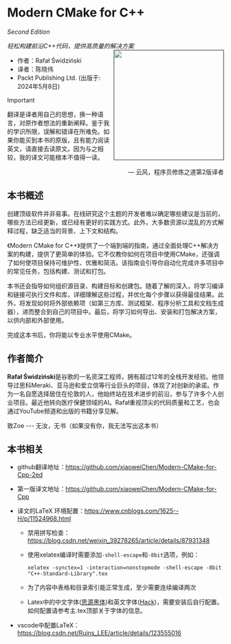 # Modern CMake for C++  
*Second Edition*  

*轻松构建前沿C++代码，提供高质量的解决方案*<a href=""><img src="cover.png" height="256px" align="right"></a>

* 作者：Rafał Świdziński  
* 译者：陈晓伟
* Packt Publishing Ltd. (出版于: 2024年5月8日)

> [!IMPORTANT]
> 翻译是译者用自己的思想，换一种语言，对原作者想法的重新阐释。鉴于我的学识所限，误解和错译在所难免。如果你能买到本书的原版，且有能力阅读英文，请直接去读原文。因为与之相较，我的译文可能根本不值得一读。
>
> <p align="right"> — 云风，程序员修炼之道第2版译者</p>

## 本书概述

创建顶级软件并非易事。在线研究这个主题的开发者难以确定哪些建议是当前的，哪些方法已经更新，或已经有更好的实践方式。此外，大多数资源以混乱的方式解释过程，缺乏适当的背景、上下文和结构。

《Modern CMake for C++》提供了一个端到端的指南，通过全面处理C++解决方案的构建，提供了更简单的体验。它不仅教你如何在项目中使用CMake，还强调了如何使项目保持可维护性、优雅和简洁。该指南会引导你自动化完成许多项目中的常见任务，包括构建、测试和打包。

本书还会指导如何组织源目录、构建目标和创建包。随着了解的深入，将学习编译和链接可执行文件和库，详细理解这些过程，并优化每个步骤以获得最佳结果。此外，将发现如何将外部依赖项（如第三方库、测试框架、程序分析工具和文档生成器），进而整合到自己的项目中。最后，将学习如何导出、安装和打包解决方案，以供内部和外部使用。

完成这本书后，你将能以专业水平使用CMake。



## 作者简介

**Rafał Świdziński**是谷歌的一名资深工程师，拥有超过12年的全栈开发经验。他领导过思科Meraki、亚马逊和爱立信等行业巨头的项目，体现了对创新的承诺。作为一名自愿选择居住在伦敦的人，他始终站在技术进步的前沿，参与了许多个人创业项目。最近他转向医疗保健领域的AI。Rafał重视顶尖的代码质量和工艺，也会通过YouTube频道和出版的书籍分享见解。

致Zoe --- 无汝，无书（如果没有你，我无法写出这本书）



## 本书相关

* github翻译地址：https://github.com/xiaoweiChen/Modern-CMake-for-Cpp-2ed

* 第一版译文地址：https://github.com/xiaoweiChen/Modern-CMake-for-Cpp

* 译文的LaTeX 环境配置：https://www.cnblogs.com/1625--H/p/11524968.html

  * 禁用拼写检查：https://blog.csdn.net/weixin_39278265/article/details/87931348

  * 使用xelatex编译时需要添加`-shell-escape`和`-8bit`选项，例如：

    `xelatex -synctex=1 -interaction=nonstopmode -shell-escape -8bit "C++-Standard-Library".tex`

  * 为了内容中表格和目录索引能正常生成，至少需要连续编译两次

  * Latex中的中文字体([思源黑体](https://github.com/adobe-fonts/source-han-sans))和英文字体([Hack](https://github.com/source-foundry/Hack-windows-installer/releases/tag/v1.6.0))，需要安装后自行配置。如何配置请参考主.tex顶部关于字体的信息。

* vscode中配置LaTeX：https://blog.csdn.net/Ruins_LEE/article/details/123555016

